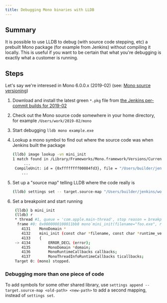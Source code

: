 ```yaml
---
title: Debugging Mono binaries with LLDB
---
```


## Summary

It is possible to use LLDB to debug (with source code stepping, etc) a prebuilt
Mono package (for example from Jenkins) without compiling it locally.  This is
useful if you want to be certain that what you're debugging is exactly what a
customer is running.

## Steps

Let's say we're interesed in Mono 6.0.0.x (2019-02) (see: [Mono source versioning](/docs/about-mono/versioning/#mono-source-versioning))

1. Download and install the latest green `*.pkg` file from [the Jenkins per-commit builds for 2019-02](https://jenkins.mono-project.com/view/Per-commit%20packages/job/build-package-osx-mono/job/2019-02/)
2. Check out the Mono source code somewhere in your home directory, for example `/Users/work/2019-02/mono`
3. Start debugging `lldb mono example.exe`
4. Lookup a mono symbol to find out where the source code was when Jenkins built the package

   ```bash
   (lldb) image lookup -vn mini_init
   1 match found in /Library/Frameworks/Mono.framework/Versions/Current/Commands/mono:
        ...
    CompileUnit: id = {0xffffffff00084fd3}, file = "/Users/builder/jenkins/workspace/build-package-osx-mono/2019-02/external/bockbuild/builds/mono-x64/mono/mini/mini-runtime.c", language = "c99"
       ...
   ```

5. Set up a "source map" telling LLDB where the code really is

   ```bash
   (lldb) settings set -- target.source-map "/Users/builder/jenkins/workspace/build-package-osx-mono/2019-02/external/bockbuild/builds/mono-x64" "/Users/work/2019-02/mono"
   ```

6. Set a breakpoint and start running

   ```bash
    (lldb) b mini_init
    (lldb) r
    * thread #1, queue = 'com.apple.main-thread', stop reason = breakpoint 1.1
     frame #0: 0x0000000100011bb8 mono`mini_init(filename="foo.exe", runtime_version=0x0000000000000000) at mini-runtime.c:4134:2 [opt]
       4131    MonoDomain *
       4132    mini_init (const char *filename, const char *runtime_version)
       4133    {
    -> 4134        ERROR_DECL (error);
       4135        MonoDomain *domain;
       4136        MonoRuntimeCallbacks callbacks;
       4137        MonoThreadInfoRuntimeCallbacks ticallbacks;
    Target 0: (mono) stopped.
   ```

### Debugging more than one piece of code

To add symbols for some other shared library, use `settings append -- target.source-map <old-path> <new-path>` to add a second mapping, instead of `settings set`.
